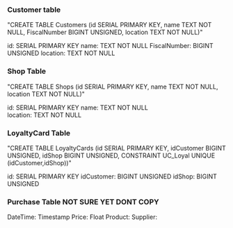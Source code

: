 ### Customer table
"CREATE TABLE Customers (id SERIAL PRIMARY KEY, name TEXT NOT NULL, FiscalNumber BIGINT UNSIGNED, location TEXT NOT NULL)"

id: SERIAL PRIMARY KEY
name: TEXT NOT NULL
FiscalNumber: BIGINT UNSIGNED
location: TEXT NOT NULL

### Shop Table
"CREATE TABLE Shops (id SERIAL PRIMARY KEY, name TEXT NOT NULL, location TEXT NOT NULL)"

id: SERIAL PRIMARY KEY 
name: TEXT NOT NULL  
location: TEXT NOT NULL

### LoyaltyCard Table
"CREATE TABLE LoyaltyCards (id SERIAL PRIMARY KEY, idCustomer BIGINT UNSIGNED, idShop BIGINT UNSIGNED, CONSTRAINT UC_Loyal UNIQUE (idCustomer,idShop))"

id: SERIAL PRIMARY KEY 
idCustomer: BIGINT UNSIGNED
idShop: BIGINT UNSIGNED

### Purchase Table NOT SURE YET DONT COPY
DateTime: Timestamp
Price: Float
Product: 
Supplier: 
